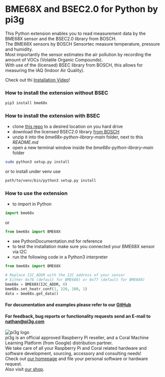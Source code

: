 # BME68X and BSEC2.0 for Python by pi3g

This Python extension enables you to read measurement data by the BME68X sensor and the BSEC2.0 library from BOSCH.<br>
The BME68X sensors by BOSCH Sensortec measure temperature, pressure and humidity.<br>
Most importantly the sensor estimates the air pollution by recording the amount of VOCs (Volatile Organic Compounds).<br>
With use of the (licensed) BSEC library from BOSCH, this allows for measuring the IAQ (Indoor Air Quality).<br>

Check out thi [Installation Video](https://www.youtube.com/watch?v=TGWKcCPKhIE&t=12s)!

### How to install the extension without BSEC
```bash
pip3 install bme68x
```

### How to install the extension with BSEC
- clone [this repo](https://github.com/pi3g/bme68x-python-library) to a desired location on you hard drive
- download the licensed BSEC2.0 library [from BOSCH](https://www.bosch-sensortec.com/software-tools/software/bme688-software/)<br>
- unzip it into the *bme68x-python-library-main* folder, next to this *README.md*
- open a new terminal window inside the *bme68x-python-library-main* folder
```bash
sudo python3 setup.py install
```
or to install under venv use
```bash
path/to/venv/bin/python3 setup.py install
```
### How to use the extension
- to import in Python
```python
import bme68x
```
or
```python
from bme68x import BME68X
```
- see PythonDocumentation.md for reference
- to test the installation make sure you connected your BME68X sensor via I2C
- run the following code in a Python3 interpreter
```python
from bme68x import BME68X

# Replace I2C_ADDR with the I2C address of your sensor
# Either 0x76 (default for BME680) or 0x77 (default for BME688)
bme68x = BME68X(I2C_ADDR, 0)
bme68x.set_heatr_conf(1, 320, 100, 1)
data = bme68x.get_data()
```

#### For documentation and examples please refer to our [GitHub](https://github.com/pi3g/bme68x-python-library)<br>
#### For feedback, bug reports or functionality requests send an E-mail to nathan@pi3g.com<br>


![pi3g logo](https://pi3g.com/wp-content/uploads/2015/06/pi3g-150px-only-transparent-e1622110450400.png)<br>
pi3g is an official approved Raspberry Pi reseller, and a Coral Machine Learning Platform (from Google) distribution partner.<br>
We take care of all your Raspberry Pi and Coral related hardware and software development, sourcing, accessory and consulting needs!<br>
Check out [our homepage](https://pi3g.com) and file your personal software or hardware request.<br>
Also visit [our shop](https://buyzero.de).<br>
